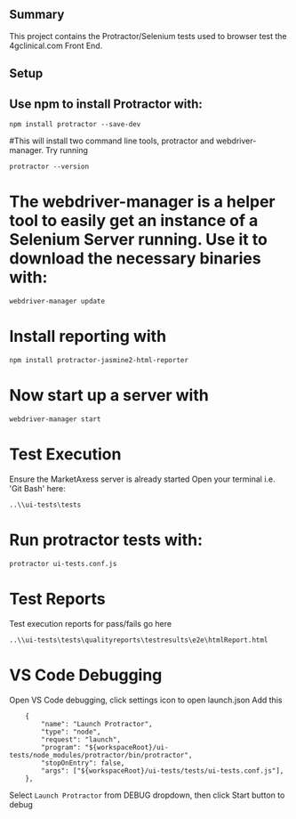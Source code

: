 ## Summary
This project contains the Protractor/Selenium tests used to browser test the 4gclinical.com Front End.

## Setup
## Use npm to install Protractor with:

    npm install protractor --save-dev

#This will install two command line tools, protractor and webdriver-manager. Try running

    protractor --version

# The webdriver-manager is a helper tool to easily get an instance of a Selenium Server running. Use it to download the necessary binaries with:

    webdriver-manager update

# Install reporting with 

    npm install protractor-jasmine2-html-reporter

# Now start up a server with

    webdriver-manager start

# Test Execution
Ensure the MarketAxess server is already started
Open your terminal i.e. 'Git Bash' here:

    ..\\ui-tests\tests

# Run protractor tests with:

    protractor ui-tests.conf.js

# Test Reports
Test execution reports for pass/fails go here

    ..\\ui-tests\tests\qualityreports\testresults\e2e\htmlReport.html

# VS Code Debugging
Open VS Code debugging, click settings icon to open launch.json
Add this

        {
			"name": "Launch Protractor",
			"type": "node",
			"request": "launch",
			"program": "${workspaceRoot}/ui-tests/node_modules/protractor/bin/protractor",
			"stopOnEntry": false,
			"args": ["${workspaceRoot}/ui-tests/tests/ui-tests.conf.js"],
		},

Select `Launch Protractor` from DEBUG dropdown, then click Start button to debug



